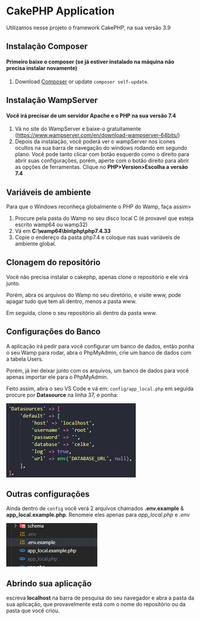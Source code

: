 # CakePHP Application
Utilizamos nesse projeto o framework CakePHP, na sua versão 3.9

## Instalação Composer
#### Primeiro baixe o composer (se já estiver instalado na máquina não precisa instalar novamente)
1. Download [Composer](https://getcomposer.org/doc/00-intro.md) or update `composer self-update`.

## Instalação WampServer

#### Você irá precisar de um servidor Apache e o PHP na sua versão 7.4
1. Vá no site do WampServer e baixe-o gratuitamente
(https://www.wampserver.com/en/download-wampserver-64bits/)
2. Depois da instalação, você poderá ver o wampServer nos ícones ocultos na sua barra de navegação do windows rodando em segundo plano.
Você pode tanto clicar com botão esquerdo como o direito para abrir suas configurações, porém, aperte com o botão direito para abrir
as opções de ferramentas. 
Clique no **PHP>Version>Escolha a versão 7.4**

## Variáveis de ambiente

Para que o Windows reconheça globalmente o PHP do Wamp, faça assim>

1. Procure pela pasta do Wamp no seu disco local C (é provavel que esteja escrito wamp64 ou wamp32)
2. Vá em **C:\wamp64\bin\php\php7.4.33**
3. Copie o endereço da pasta php7.4 e coloque nas suas variáveis de ambiente global.



## Clonagem do repositório

Você não precisa instalar o cakephp, apenas clone o repositório e ele virá junto.

Porém, abra os arquivos do Wamp no seu diretório, e visite www, pode apagar tudo que tem ali dentro, menos a pasta www.

Em seguida, clone o seu repositório ali dentro da pasta www.

## Configurações do Banco

A aplicação irá pedir para você configurar um banco de dados, então ponha o seu Wamp para rodar, abra o PhpMyAdmin, crie um banco de dados com a tabela Users.

Porém, já irei deixar junto com os arquivos, um banco de dados para você apenas importar ele para o PhpMyAdmin.

Feito assim, abra o seu VS Code e vá em: ``config/app_local.php`` em seguida procure por **Datasource** na linha 37, e ponha:


![alt text](image.png)

## Outras configurações

Ainda dentro de ``config`` você verá 2 arquivos chamados **.env.example** & **app_local.example.php**. Renomeie eles apenas para *app_local.php* e *.env*


![alt text](image-1.png)

## Abrindo sua aplicação

escreva **localhost** na barra de pesquisa do seu navegador e abra a pasta da sua aplicação, que provavelmente está com o nome do repositório ou da pasta que você criou.
